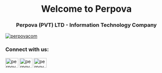 <h1 align="center">Welcome to Perpova</h1>
<h3 align="center">Perpova (PVT) LTD - Information Technology Company</h3>

<p align="left"> <a href="https://twitter.com/perpovacom" target="blank"><img src="https://img.shields.io/twitter/follow/perpovacom?logo=twitter&style=for-the-badge" alt="perpovacom" /></a> </p>

<h3 align="left">Connect with us:</h3>
<p align="left">
<a href="https://twitter.com/perpovacom" target="blank"><img align="center" src="https://raw.githubusercontent.com/rahuldkjain/github-profile-readme-generator/master/src/images/icons/Social/twitter.svg" alt="perpovacom" height="30" width="40" /></a>
<a href="https://fb.com/perpova" target="blank"><img align="center" src="https://raw.githubusercontent.com/rahuldkjain/github-profile-readme-generator/master/src/images/icons/Social/facebook.svg" alt="perpova" height="30" width="40" /></a>
<a href="https://instagram.com/perpovacom" target="blank"><img align="center" src="https://raw.githubusercontent.com/rahuldkjain/github-profile-readme-generator/master/src/images/icons/Social/instagram.svg" alt="perpovacom" height="30" width="40" /></a>
</p>
